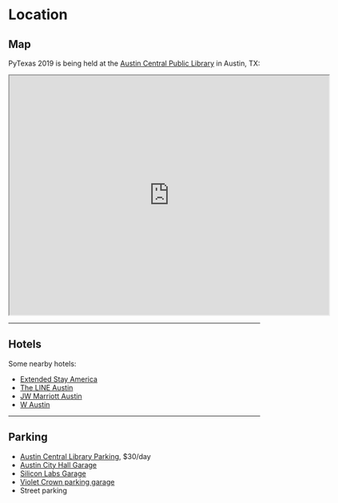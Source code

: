 # Location

## Map
PyTexas 2019 is being held at the [Austin Central Public Library](http://library.austintexas.gov/central-library) in Austin, TX:

<iframe src="https://www.google.com/maps/d/u/0/embed?mid=1JAGPKFWy3HOqnpDSHqREiBHFmBnSVl8Y" width="640" height="480"></iframe>

<hr>

## Hotels

Some nearby hotels:

* [Extended Stay America](https://www.google.com/maps/place/Extended+Stay+America+-+Austin+-Downtown+6th+St./@30.2643038,-97.7513822,16z/data=!4m8!1m2!2m1!1shotel!3m4!1s0x0:0xe29cd6be8ab42e55!8m2!3d30.2693775!4d-97.7464275)
* [The LINE Austin](https://www.google.com/maps/place/The+LINE+Austin/@30.2630889,-97.7439384,15z/data=!4m5!3m4!1s0x0:0xd99fe123ed3d5847!8m2!3d30.2630889!4d-97.7439384)
* [JW Marriott Austin](https://www.google.com/maps/place/JW+Marriott+Austin/@30.2643038,-97.7513822,16z/data=!4m8!1m2!2m1!1shotel!3m4!1s0x0:0xa19d489a128bb96d!8m2!3d30.2645092!4d-97.7434704)
* [W Austin](https://www.google.com/maps/place/W+Austin/@30.2643038,-97.7513822,16.17z/data=!4m8!1m2!2m1!1shotel!3m4!1s0x0:0xb979f66f3a55372d!8m2!3d30.2654636!4d-97.7467252)

<hr>

## Parking

* [Austin Central Library Parking](http://library.austintexas.gov/central/parking), $30/day
* [Austin City Hall Garage](https://www.parkme.com/lot/111581/austin-city-hall-garage-austin-tx)
* [Silicon Labs Garage](https://www.parkme.com/lot/82674/silicon-labs-garage-austin-tx)
* [Violet Crown parking garage](https://www.parkme.com/lot/26607/amli-on-2nd-parking-austin-tx)
* Street parking
